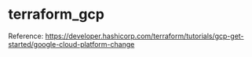 # terraform_gcp
Reference: https://developer.hashicorp.com/terraform/tutorials/gcp-get-started/google-cloud-platform-change
